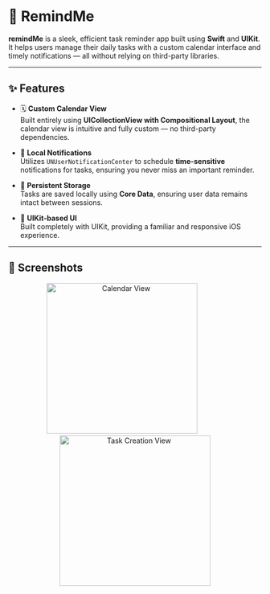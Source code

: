 # 📱 RemindMe

**remindMe** is a sleek, efficient task reminder app built using **Swift** and **UIKit**. It helps users manage their daily tasks with a custom calendar interface and timely notifications — all without relying on third-party libraries.

---

## ✨ Features

- 🗓 **Custom Calendar View**  
  Built entirely using **UICollectionView with Compositional Layout**, the calendar view is intuitive and fully custom — no third-party dependencies.

- 🔔 **Local Notifications**  
  Utilizes `UNUserNotificationCenter` to schedule **time-sensitive** notifications for tasks, ensuring you never miss an important reminder.

- 💾 **Persistent Storage**  
  Tasks are saved locally using **Core Data**, ensuring user data remains intact between sessions.

- 📱 **UIKit-based UI**  
  Built completely with UIKit, providing a familiar and responsive iOS experience.

---

## 📸 Screenshots
<p align="center">
  <img src="https://github.com/user-attachments/assets/6c5f4eb1-df16-4c9a-bc96-d9df2cf2336c" alt="Calendar View" width="300""/>
  &nbsp;&nbsp;&nbsp;&nbsp;&nbsp;&nbsp;&nbsp;&nbsp;&nbsp;&nbsp;&nbsp;&nbsp;
  <img src="https://github.com/user-attachments/assets/294dcde0-0a3a-48eb-a923-ea1a4e89a99c" alt="Task Creation View" width="300"/>
</p>

 


